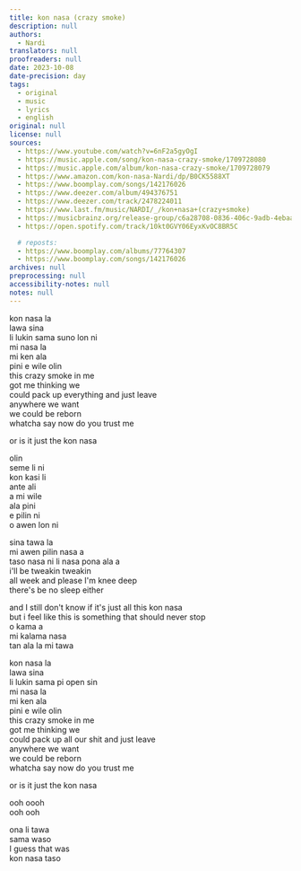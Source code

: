 ```yaml
---
title: kon nasa (crazy smoke)
description: null
authors:
  - Nardi
translators: null
proofreaders: null
date: 2023-10-08
date-precision: day
tags:
  - original
  - music
  - lyrics
  - english
original: null
license: null
sources:
  - https://www.youtube.com/watch?v=6nF2a5gyOgI
  - https://music.apple.com/song/kon-nasa-crazy-smoke/1709728080
  - https://music.apple.com/album/kon-nasa-crazy-smoke/1709728079
  - https://www.amazon.com/kon-nasa-Nardi/dp/B0CK5588XT
  - https://www.boomplay.com/songs/142176026
  - https://www.deezer.com/album/494376751
  - https://www.deezer.com/track/2478224011
  - https://www.last.fm/music/NARDI/_/kon+nasa+(crazy+smoke)
  - https://musicbrainz.org/release-group/c6a28708-0836-406c-9adb-4ebaa7c226bf
  - https://open.spotify.com/track/10kt0GVY06EyxKvOC8BR5C

  # reposts: 
  - https://www.boomplay.com/albums/77764307
  - https://www.boomplay.com/songs/142176026
archives: null
preprocessing: null
accessibility-notes: null
notes: null
---
```


kon nasa la  \
lawa sina   \
li lukin sama suno lon ni  \
mi nasa la   \
mi ken ala  \
pini e wile olin  \
this crazy smoke in me  \
got me thinking we  \
could pack up everything and just leave  \
anywhere we want  \
we could be reborn  \
whatcha say now do you trust me

or is it just the kon nasa

olin  \
seme li ni  \
kon kasi li  \
ante ali  \
a mi wile   \
ala pini  \
e pilin ni  \
o awen lon ni

sina tawa la  \
mi awen pilin nasa a  \
taso nasa ni li nasa pona ala a  \
i'll be tweakin tweakin  \
all week and please I'm knee deep  \
there's be no sleep either

and I still don't know if it's just all this kon nasa  \
but i feel like this is something that should never stop  \
o kama a  \
mi kalama nasa  \
tan ala la mi tawa

kon nasa la  \
lawa sina   \
li lukin sama pi open sin  \
mi nasa la   \
mi ken ala  \
pini e wile olin  \
this crazy smoke in me  \
got me thinking we  \
could pack up all our shit and just leave  \
anywhere we want  \
we could be reborn  \
whatcha say now do you trust me

or is it just the kon nasa

ooh oooh  \
ooh ooh

ona li tawa  \
sama waso  \
I guess that was  \
kon nasa taso
